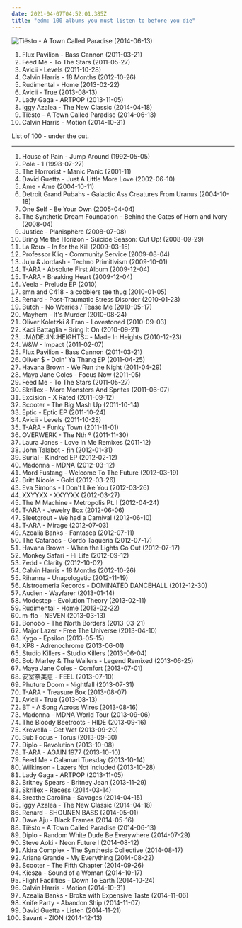 ```yaml
---
date: 2021-04-07T04:52:01.385Z
title: "edm: 100 albums you must listen to before you die"
---
```

![Tiësto - A Town Called Paradise (2014-06-13)](http://coverartarchive.org/release/5c2d74e1-282f-4199-8231-6cc7e86ac46d/7707710899-500.jpg "Tiësto - A Town Called Paradise (2014-06-13)")
<ol class="albums">
<li data-cover="http://coverartarchive.org/release/2fca1b4d-f307-48fc-a449-550e663c9da0/18420618474-500.jpg" data-tags="electronic, heavy, dubstep, edm, massive, banger, breakthrough, filthy, flux, flux pavilion, stinker" role="button">Flux Pavilion - Bass Cannon (2011-03-21)</li>
<li data-cover="http://coverartarchive.org/release/4f7c2d8a-2fdb-498c-9470-f3f0a4d38d43/2411561207-500.jpg" data-tags="electronic, house, electro house, 10s, edm, complextro, sun and moon and stars and outer space" role="button">Feed Me - To The Stars (2011-05-27)</li>
<li data-cover="https://img.discogs.com/gAEJL4DJuK85hxGg5BYDzuVISlA=/fit-in/500x500/filters:strip_icc():format(jpeg):mode_rgb():quality(90)/discogs-images/R-3196879-1320268289.jpeg.jpg" data-tags="electronic, dance" role="button">Avicii - Levels (2011-10-28)</li>
<li data-cover="http://coverartarchive.org/release/4e32dd65-ee0b-47d0-a217-93752224f93f/11608487637-500.jpg" data-tags="electronic, dance, house" role="button">Calvin Harris - 18 Months (2012-10-26)</li>
<li data-cover="http://coverartarchive.org/release/ec6d908f-cf79-4225-a20f-7796ad248661/8830440426-500.jpg" data-tags="drum and bass" role="button">Rudimental - Home (2013-02-22)</li>
<li data-cover="http://coverartarchive.org/release/df93fa50-a9ab-4b1c-8a83-e842652ac39c/5165686561-500.jpg" data-tags="electronic" role="button">Avicii - True (2013-08-13)</li>
<li data-cover="http://coverartarchive.org/release/a7d800c7-ba01-4631-a6e2-7bb5caaf8e58/5494741689-500.jpg" data-tags="pop" role="button">Lady Gaga - ARTPOP (2013-11-05)</li>
<li data-cover="http://coverartarchive.org/release/e34bd314-6063-4fcb-843b-029bc735360a/6695927398-500.jpg" data-tags="pop, rap" role="button">Iggy Azalea - The New Classic (2014-04-18)</li>
<li data-cover="http://coverartarchive.org/release/5c2d74e1-282f-4199-8231-6cc7e86ac46d/7707710899-500.jpg" data-tags="edm" role="button">Tiësto - A Town Called Paradise (2014-06-13)</li>
<li data-cover="http://coverartarchive.org/release/5079e05d-49ab-4d3e-92ae-781fcf5d3844/12571214745-500.jpg" data-tags="electronic, dance, electro house" role="button">Calvin Harris - Motion (2014-10-31)</li>
</ol>
List of 100 - under the cut.
<!-- more -->

_________________

<ol class="albums">
<li data-cover="https://img.discogs.com/0S-WcGfEEIiJSMOJ4-w5RXDQsyc=/fit-in/600x614/filters:strip_icc():format(jpeg):mode_rgb():quality(90)/discogs-images/R-412062-1522349572-1789.jpeg.jpg" data-tags="trance, house of pain, edm" role="button">
House of Pain - Jump Around (1992-05-05)
</li>
<li data-cover="http://coverartarchive.org/release/743eb30e-6a5c-4fd7-a06e-656bfd63e0c7/4521983976-500.jpg" data-tags="glitch, dub, minimal techno" role="button">
Pole - 1 (1998-07-27)
</li>
<li data-cover="http://coverartarchive.org/release/d5b00d36-73e0-39ca-b090-5b20d1510cad/25506609165-500.jpg" data-tags="techno, ebm" role="button">
The Horrorist - Manic Panic (2001-11)
</li>
<li data-cover="http://coverartarchive.org/release/859e1b39-674b-4aa6-afd0-35af150ff649/15701501195-500.jpg" data-tags="house" role="button">
David Guetta - Just A Little More Love (2002-06-10)
</li>
<li data-cover="http://coverartarchive.org/release/a2c78758-acc6-3805-a1f3-184397b9d1dd/22730123114-500.jpg" data-tags="deep house" role="button">
Âme - Âme (2004-10-11)
</li>
<li data-cover="https://img.discogs.com/1AgDFcf_c6YXSEHywTWQ9gtcSGw=/fit-in/600x592/filters:strip_icc():format(jpeg):mode_rgb():quality(90)/discogs-images/R-249961-1137891558.jpeg.jpg" data-tags="electronic" role="button">
Detroit Grand Pubahs - Galactic Ass Creatures From Uranus (2004-10-18)
</li>
<li data-cover="http://coverartarchive.org/release/9cc1018c-ccec-4aa8-aea8-0bf3a6160ce8/21319948307-500.jpg" data-tags="nu jazz, hip-hop, chillout, electronic, electronica, trip-hop, electropop, downtempo, electro, dance, lo-fi, house, electro house, acid jazz, idm, groove, lounge, trip hop, club, funky, ninja tune, broken beat, remix, breaks, breakbeat, nu-jazz, electrojazz, dj, electro funk, neo-soul, edm, nu-bluz, electronic-lounge, nu-bluz funky grooves in the e-lounge" role="button">
One Self - Be Your Own (2005-04-04)
</li>
<li data-cover="http://coverartarchive.org/release/a05abebe-0e73-4ed9-9760-795a7ae9dd1a/5815430687-500.jpg" data-tags="dark electro" role="button">
The Synthetic Dream Foundation - Behind the Gates of Horn and Ivory (2008-04)
</li>
<li data-cover="http://coverartarchive.org/release/c91ee04e-f5c5-43d3-a199-2bebffb177de/18417579892-500.jpg" data-tags="electronic, house, electro house, french house, 00s, edm" role="button">
Justice - Planisphère (2008-07-08)
</li>
<li data-cover="http://coverartarchive.org/release/930ebebd-f0e1-4d21-854e-ba6b9515cb0f/5922401412-500.jpg" data-tags="electronic, dubstep" role="button">
Bring Me the Horizon - Suicide Season: Cut Up! (2008-09-29)
</li>
<li data-cover="http://coverartarchive.org/release/832a78ea-5be2-36b3-bcb7-107b77dfe674/23298175097-500.jpg" data-tags="electropop" role="button">
La Roux - In for the Kill (2009-03-15)
</li>
<li data-cover="http://coverartarchive.org/release/a20808fe-3d15-4334-91f2-e161cd6ed433/2121931642-500.jpg" data-tags="hip-hop, electronic, alternative, usa, electro, solo, psychedelic, american, acid, breaks, breakcore, jamendo, one-man band, 00s, chicago, alternative dance, big beat, netlabel, cc, creative commons, free music, illinois, edm, america, united states, one man band, weblabel, netaudio, netlabels, one-man-band, net labels, psychedelic electronica, net labels music, free album, solo project, solo album, webaudio, electronic dance music, one man project, usa underground, one-man-project, netlabels music, weblabels, one  man band, web labels" role="button">
Professor Kliq - Community Service (2009-08-04)
</li>
<li data-cover="https://img.discogs.com/KH3dpoL1RUh-tNWyQ2HuR1fqeeE=/fit-in/593x590/filters:strip_icc():format(jpeg):mode_rgb():quality(90)/discogs-images/R-3906575-1348791693-5871.jpeg.jpg" data-tags="chillout, electronic, electronica, downtempo, dance, techno, house, tech house, minimal, minimal techno, groove, progressive house, deep house, dj, tech-house, funky house, edm, nu-disco, nu-bluz, electronic-lounge, nu-bluz funky grooves in the e-lounge" role="button">
Juju & Jordash - Techno Primitivism (2009-10-01)
</li>
<li data-cover="http://coverartarchive.org/release/7c795ba6-7326-4540-978b-c9bd835501bf/6522774075-500.jpg" data-tags="k-pop" role="button">
T-ARA - Absolute First Album (2009-12-04)
</li>
<li data-cover="http://coverartarchive.org/release/53f58e12-0c27-4974-bd06-2a64d552f624/8297316851-500.jpg" data-tags="k-pop" role="button">
T-ARA - Breaking Heart (2009-12-04)
</li>
<li data-cover="https://img.discogs.com/TNHaq8rn0XHRAnPUG1UsltyFMnc=/fit-in/600x600/filters:strip_icc():format(jpeg):mode_rgb():quality(90)/discogs-images/R-10540685-1499526193-7382.jpeg.jpg" data-tags="electropop, female vocalists, electro, dance, dance-pop, electro pop, progressive house, female vocals, dance pop, drum & bass, edm, vocal dance, dancepop, veela, female vocal dance, female dance vocals" role="button">
Veela - Prelude EP (2010)
</li>
<li data-cover="http://coverartarchive.org/release/d577e7c0-371b-459e-aca2-0ac8532fceef/1118319132-500.jpg" data-tags="electronic, ambient, house, idm, edm" role="button">
smn and C418 - a cobblers tee thug (2010-01-05)
</li>
<li data-cover="http://coverartarchive.org/release/e2f43505-3377-46b7-a9dd-a44fa4610a2f/2473984985-500.jpg" data-tags="renard" role="button">
Renard - Post-Traumatic Stress Disorder (2010-01-23)
</li>
<li data-cover="https://img.discogs.com/32XYp9w9jCMi5dhe6JxnzjQ2rBk=/fit-in/225x225/filters:strip_icc():format(jpeg):mode_rgb():quality(90)/discogs-images/R-4199194-1358329273-6378.jpeg.jpg" data-tags="hip-hop, electronic, electronica, trip-hop, electropop, pop, downtempo, electro, dance, techno, house, electro house, idm, groove, club, breakbeat, nu-jazz, electro disco, progressive house, deep house, dj, tech-house, soulful house, electro funk, electropunk, electro hip-hop, dance punk, funky breaks, funky house, edm, nu-disco, jazzy beats, nu-bluz, electronic-lounge, nu-bluz funky grooves in the e-lounge, techno groove" role="button">
Butch - No Worries / Tease Me (2010-05-17)
</li>
<li data-cover="http://coverartarchive.org/release/eed0c7d9-1092-4b71-b4a6-0a8e92a1bb7d/13298150779-500.jpg" data-tags="electro, techno" role="button">
Mayhem - It's Murder (2010-08-24)
</li>
<li data-cover="https://img.discogs.com/bJxJWMYmWaD-EHlTQoJhO6QVKsk=/fit-in/500x452/filters:strip_icc():format(jpeg):mode_rgb():quality(90)/discogs-images/R-2432170-1283730105.jpeg.jpg" data-tags="house, funky house" role="button">
Oliver Koletzki & Fran - Lovestoned (2010-09-03)
</li>
<li data-cover="http://coverartarchive.org/release/fdacf640-e6f5-4197-ad6c-d7f9ae06ee0d/5606815690-500.jpg" data-tags="pop" role="button">
Kaci Battaglia - Bring It On (2010-09-21)
</li>
<li data-cover="http://coverartarchive.org/release/5f109edf-fc79-4547-919d-f9e8d4c73b1c/7544018664-500.jpg" data-tags="electronica, edm" role="button">
::M∆DE::IN::HEIGHTS:: - Made In Heights (2010-12-23)
</li>
<li data-cover="https://img.discogs.com/SCFsoH3yrI2uD5dlNllOLGb1Cck=/fit-in/600x600/filters:strip_icc():format(jpeg):mode_rgb():quality(90)/discogs-images/R-3120964-1316765315.jpeg.jpg" data-tags="hard trance" role="button">
W&W - Impact (2011-02-07)
</li>
<li data-cover="http://coverartarchive.org/release/2fca1b4d-f307-48fc-a449-550e663c9da0/18420618474-500.jpg" data-tags="electronic, heavy, dubstep, edm, massive, banger, breakthrough, filthy, flux, flux pavilion, stinker" role="button">
Flux Pavilion - Bass Cannon (2011-03-21)
</li>
<li data-cover="https://img.discogs.com/r2p0a7p3dF5dmLAF989Zi8_xBDQ=/fit-in/600x594/filters:strip_icc():format(jpeg):mode_rgb():quality(90)/discogs-images/R-5445310-1503193914-3156.png.jpg" data-tags="chillout, electronic, electronica, downtempo, electro, dance, techno, house, groove, club, progressive house, tech-house, edm, electronic-lounge, nu-bluz funky grooves in the e-lounge" role="button">
Oliver $ - Doin' Ya Thang EP (2011-04-25)
</li>
<li data-cover="https://img.discogs.com/EpRvGueOxq-8gObb3dhLJ8bWabs=/fit-in/521x521/filters:strip_icc():format(jpeg):mode_rgb():quality(90)/discogs-images/R-3072615-1314599825.jpeg.jpg" data-tags="pop, dance" role="button">
Havana Brown - We Run the Night (2011-04-29)
</li>
<li data-cover="http://coverartarchive.org/release/6383a0ee-56c5-494f-afb6-36c501de227e/4135608684-500.jpg" data-tags="electronic" role="button">
Maya Jane Coles - Focus Now (2011-05)
</li>
<li data-cover="http://coverartarchive.org/release/4f7c2d8a-2fdb-498c-9470-f3f0a4d38d43/2411561207-500.jpg" data-tags="electronic, house, electro house, 10s, edm, complextro, sun and moon and stars and outer space" role="button">
Feed Me - To The Stars (2011-05-27)
</li>
<li data-cover="https://img.discogs.com/aMqppzB6n119MJJ_S7AY0Q_IDiU=/fit-in/500x500/filters:strip_icc():format(jpeg):mode_rgb():quality(90)/discogs-images/R-2959907-1309217030.jpeg.jpg" data-tags="dubstep, electronic" role="button">
Skrillex - More Monsters And Sprites (2011-06-07)
</li>
<li data-cover="http://coverartarchive.org/release/e91b0f96-6546-4c70-9504-af2972680457/1073557306-500.jpg" data-tags="dubstep" role="button">
Excision - X Rated (2011-09-12)
</li>
<li data-cover="https://img.discogs.com/eYIX7NgPApXv1XcMCmrJJP6jm7I=/fit-in/600x619/filters:strip_icc():format(jpeg):mode_rgb():quality(90)/discogs-images/R-7362515-1439830986-3810.jpeg.jpg" data-tags="trance, electronic, pop, hardcore, dubstep, dance, techno, house, rave, eurodance, scooter, edm, hardstyle" role="button">
Scooter - The Big Mash Up (2011-10-14)
</li>
<li data-cover="http://coverartarchive.org/release/630d9c08-ac76-4c5d-9e07-c5cd2f0e3959/18471647220-500.jpg" data-tags="dubstep, bass, edm" role="button">
Eptic - Eptic EP (2011-10-24)
</li>
<li data-cover="https://img.discogs.com/gAEJL4DJuK85hxGg5BYDzuVISlA=/fit-in/500x500/filters:strip_icc():format(jpeg):mode_rgb():quality(90)/discogs-images/R-3196879-1320268289.jpeg.jpg" data-tags="electronic, dance" role="button">
Avicii - Levels (2011-10-28)
</li>
<li data-cover="http://coverartarchive.org/release/1b1194d2-3fea-4552-8f2b-50adc6f0f8fd/2917057284-500.jpg" data-tags="k-pop, t-ara" role="button">
T-ARA - Funky Town (2011-11-01)
</li>
<li data-cover="http://coverartarchive.org/release/f062e5a5-7c5d-4fd1-8e52-997861671a79/22886182451-500.jpg" data-tags="house" role="button">
OVERWERK - The Nth º (2011-11-30)
</li>
<li data-cover="https://img.discogs.com/4wmJTkiDpKDWraUQYtjHH8ie9Fo=/fit-in/600x600/filters:strip_icc():format(jpeg):mode_rgb():quality(90)/discogs-images/R-3371067-1327756663.jpeg.jpg" data-tags="chillout, electronic, electronica, downtempo, dance, techno, house, idm, groove, club, progressive house, deep house, dj, soulful house, funky house, edm, nu-disco, nu-bluz, electronic-lounge, deep tech-house, nu-bluz funky grooves in the e-lounge" role="button">
Laura Jones - Love In Me Remixes (2011-12)
</li>
<li data-cover="http://coverartarchive.org/release/697082bd-a67e-453a-a63c-6696b06ac98d/2985165419-500.jpg" data-tags="house" role="button">
John Talabot - ƒin (2012-01-31)
</li>
<li data-cover="http://coverartarchive.org/release/2b19f713-fd86-480f-aa71-84ca6f90f86d/1348823268-500.jpg" data-tags="future garage" role="button">
Burial - Kindred EP (2012-02-12)
</li>
<li data-cover="http://coverartarchive.org/release/929d9ee6-d0ca-4011-a0a1-bfbfc0dec0c8/1068696454-500.jpg" data-tags="pop" role="button">
Madonna - MDNA (2012-03-12)
</li>
<li data-cover="http://coverartarchive.org/release/ba4fd14f-1671-46ab-935e-b7cc21e369a5/3347680565-500.jpg" data-tags="electronic, house, electro house" role="button">
Mord Fustang - Welcome To The Future (2012-03-19)
</li>
<li data-cover="http://coverartarchive.org/release/5d4598ed-49ef-4a6f-a6ae-d7b370512a39/11362627561-500.jpg" data-tags="electropop, pop, female vocalists, christian pop" role="button">
Britt Nicole - Gold (2012-03-26)
</li>
<li data-cover="https://img.discogs.com/S9gJRTIVG3X3iA9eTAXQLrx-RRk=/fit-in/600x600/filters:strip_icc():format(jpeg):mode_rgb():quality(90)/discogs-images/R-3769514-1343671525-4804.jpeg.jpg" data-tags="electronic, pop, dance, dance-pop, club, edm" role="button">
Eva Simons - I Don't Like You (2012-03-26)
</li>
<li data-cover="http://coverartarchive.org/release/f71c093a-2791-455a-b30f-c9ce8b0701b6/9559450051-500.jpg" data-tags="downtempo, electronic, electronica" role="button">
XXYYXX - XXYYXX (2012-03-27)
</li>
<li data-cover="http://coverartarchive.org/release/4791cdf8-f6aa-411d-a4a2-f72955d03528/7333829426-500.jpg" data-tags="electronic, electro house" role="button">
The M Machine - Metropolis Pt. I (2012-04-24)
</li>
<li data-cover="https://img.discogs.com/3SdNEbPx01j4lTSmXkFKcMpokX4=/fit-in/300x300/filters:strip_icc():format(jpeg):mode_rgb():quality(90)/discogs-images/R-14039695-1566629502-8555.jpeg.jpg" data-tags="j-pop" role="button">
T-ARA - Jewelry Box (2012-06-06)
</li>
<li data-cover="http://coverartarchive.org/release/19a46038-4ba8-43b0-ae8f-b5a8f1c1bdc6/8178488287-500.jpg" data-tags="dark electro, edm, aggrotech" role="button">
Sleetgrout - We had a Carnival (2012-06-10)
</li>
<li data-cover="http://coverartarchive.org/release/da1361f8-c1e6-48d4-bdb7-61d06d9fdc17/21875113276-500.jpg" data-tags="k-pop" role="button">
T-ARA - Mirage (2012-07-03)
</li>
<li data-cover="http://coverartarchive.org/release/c041d785-6b72-47f2-a8db-79fdb4067b4a/1472209895-500.jpg" data-tags="alternative, rap, hip-house, seapunk" role="button">
Azealia Banks - Fantasea (2012-07-11)
</li>
<li data-cover="http://coverartarchive.org/release/8950a3be-2df9-48a2-b7a3-a5bea5acfe3d/5658116858-500.jpg" data-tags="electronic" role="button">
The Cataracs - Gordo Taqueria (2012-07-17)
</li>
<li data-cover="http://coverartarchive.org/release/d6130ab3-ab8a-4660-a8e0-724f4fbf6c5c/2066292202-500.jpg" data-tags="dance" role="button">
Havana Brown - When the Lights Go Out (2012-07-17)
</li>
<li data-cover="http://coverartarchive.org/release/1cb2effd-e7be-49f3-b727-3a6c0134569e/13391572803-500.jpg" data-tags="nu jazz, chillout, electronic, electronica, trip-hop, electropop, downtempo, dance, techno, house, electro house, groove, club, deep house, dj, tech-house, disco house, deep techno, edm, nu-disco, nu disco, nu-bluz, electronic-lounge, nu-bluz funky grooves in the e-lounge" role="button">
Monkey Safari - Hi Life (2012-09-12)
</li>
<li data-cover="http://coverartarchive.org/release/fee67a94-3330-4b92-91dd-57d944d57e1e/11172117630-500.jpg" data-tags="electro house, house" role="button">
Zedd - Clarity (2012-10-02)
</li>
<li data-cover="http://coverartarchive.org/release/4e32dd65-ee0b-47d0-a217-93752224f93f/11608487637-500.jpg" data-tags="electronic, dance, house" role="button">
Calvin Harris - 18 Months (2012-10-26)
</li>
<li data-cover="http://coverartarchive.org/release/5f705d37-aa27-4aee-bbd2-f8cd93984c31/3039149086-500.jpg" data-tags="pop" role="button">
Rihanna - Unapologetic (2012-11-19)
</li>
<li data-cover="http://coverartarchive.org/release/da8ddd00-c664-4e82-a0c2-ad50b839aca3/4695739793-500.jpg" data-tags="trance, electronic, edm" role="button">
Alstroemeria Records - DOMINATED DANCEHALL (2012-12-30)
</li>
<li data-cover="http://coverartarchive.org/release/25c21b52-c12a-4cb7-b7a2-7f346641db07/10179317320-500.jpg" data-tags="trance, house, progressive house, progressive trance, edm" role="button">
Audien - Wayfarer (2013-01-14)
</li>
<li data-cover="http://coverartarchive.org/release/87e1d9bd-a13b-4ff3-9964-cfd4e5ae2ffe/6892823160-500.jpg" data-tags="dubstep" role="button">
Modestep - Evolution Theory (2013-02-11)
</li>
<li data-cover="http://coverartarchive.org/release/ec6d908f-cf79-4225-a20f-7796ad248661/8830440426-500.jpg" data-tags="drum and bass" role="button">
Rudimental - Home (2013-02-22)
</li>
<li data-cover="https://img.discogs.com/p29r9YGX_M-Z4n2S-1cEs-kGUUI=/fit-in/600x600/filters:strip_icc():format(jpeg):mode_rgb():quality(90)/discogs-images/R-1680212-1386615547-4557.jpeg.jpg" data-tags="electropop, electro house, electro pop, edm" role="button">
m-flo - NEVEN (2013-03-13)
</li>
<li data-cover="https://img.discogs.com/CQRfbzNYKpXll6yBUz1Ky6WKVjM=/fit-in/600x603/filters:strip_icc():format(jpeg):mode_rgb():quality(90)/discogs-images/R-4349387-1473869117-8469.jpeg.jpg" data-tags="downtempo" role="button">
Bonobo - The North Borders (2013-03-21)
</li>
<li data-cover="http://coverartarchive.org/release/76b4b2fa-b9a8-42e8-8d8d-1a106787a180/3840424208-500.jpg" data-tags="electronic" role="button">
Major Lazer - Free The Universe (2013-04-10)
</li>
<li data-cover="http://coverartarchive.org/release/1cdbe3b6-99bb-4a50-9950-29ebc4fcb194/8700662117-500.jpg" data-tags="electronic, dance, house, progressive house, edm, kygo" role="button">
Kygo - Epsilon (2013-05-15)
</li>
<li data-cover="http://coverartarchive.org/release/a8ced173-96a4-43dd-9865-f2b5884c9a04/4509468625-500.jpg" data-tags="electro, synthpop, ebm, futurepop, edm, industrial dance, italian ebm prime movers, hard electro, xp8" role="button">
XP8 - Adrenochrome (2013-06-01)
</li>
<li data-cover="http://coverartarchive.org/release/c041912a-72e3-4c28-8a8a-db88b4c5ff43/18351627712-500.jpg" data-tags="pop" role="button">
Studio Killers - Studio Killers (2013-06-04)
</li>
<li data-cover="http://coverartarchive.org/release/a49c6029-f089-4f0c-9680-92b76afc0d97/13255529196-500.jpg" data-tags="electronic, dubstep, druggy, confident, provocative, uncompromising, bittersweet, hypnotic, flowing, roots reggae, nocturnal, triumphant, slick, edm, nighttime, rebellious, stylish, gutsy, pulsing, plaintive, hanging out, night driving, ambitious, contemporary reggae, declamatory" role="button">
Bob Marley & The Wailers - Legend Remixed (2013-06-25)
</li>
<li data-cover="http://coverartarchive.org/release/666aed5e-09d0-4825-b932-c77461627cfe/18006497469-500.jpg" data-tags="house" role="button">
Maya Jane Coles - Comfort (2013-07-01)
</li>
<li data-cover="http://coverartarchive.org/release/227359a1-9e89-4f36-a919-09ee7af76935/4579862495-500.jpg" data-tags="pop, j-pop, electronic, electropop, jpop" role="button">
安室奈美恵 - FEEL (2013-07-10)
</li>
<li data-cover="https://img.discogs.com/q42FT-fWoTexrhrrspEa5wsoRMc=/fit-in/500x500/filters:strip_icc():format(jpeg):mode_rgb():quality(90)/discogs-images/R-4781549-1375325615-6443.jpeg.jpg" data-tags="black metal, metal, electronic, rock, dubstep, house, electro house, 10s, acid house, edm, brostep, complextro, owsla" role="button">
Phuture Doom - Nightfall (2013-07-31)
</li>
<li data-cover="http://coverartarchive.org/release/2eec5ca1-05ab-4652-85de-8ece0d91fbd6/8650200105-500.jpg" data-tags="dance, j-pop, edm, t-ara" role="button">
T-ARA - Treasure Box (2013-08-07)
</li>
<li data-cover="http://coverartarchive.org/release/df93fa50-a9ab-4b1c-8a83-e842652ac39c/5165686561-500.jpg" data-tags="electronic" role="button">
Avicii - True (2013-08-13)
</li>
<li data-cover="http://coverartarchive.org/release/1d87de25-451c-49ab-a0c0-b2a4ee115bf1/5051517106-500.jpg" data-tags="trance" role="button">
BT - A Song Across Wires (2013-08-16)
</li>
<li data-cover="http://coverartarchive.org/release/429bf884-9069-47c0-a296-59523be1da54/15058729579-500.jpg" data-tags="pop" role="button">
Madonna - MDNA World Tour (2013-09-06)
</li>
<li data-cover="http://coverartarchive.org/release/d46cb428-7455-4dbc-b0f5-905ca2d6e8c8/5145357162-500.jpg" data-tags="electronic, dance, electro house" role="button">
The Bloody Beetroots - HIDE (2013-09-16)
</li>
<li data-cover="https://img.discogs.com/I8KJkhh1Y205o8fx29B_Xx-g0Rg=/fit-in/600x600/filters:strip_icc():format(jpeg):mode_rgb():quality(90)/discogs-images/R-5023308-1382396199-7898.jpeg.jpg" data-tags="dubstep" role="button">
Krewella - Get Wet (2013-09-20)
</li>
<li data-cover="http://coverartarchive.org/release/92bfdde9-ae72-4eae-a0bf-a8b1642f90fc/5327695217-500.jpg" data-tags="drum and bass" role="button">
Sub Focus - Torus (2013-09-30)
</li>
<li data-cover="http://coverartarchive.org/release/366d5664-beb8-4532-a9d7-cf6cda3068b6/14065824625-500.jpg" data-tags="hip-hop, trap, edm, moombahton, edm trap, twerk music" role="button">
Diplo - Revolution (2013-10-08)
</li>
<li data-cover="http://coverartarchive.org/release/39e1a603-d8ac-4957-99fa-8c115fd1e40a/13662332602-500.jpg" data-tags="k-pop" role="button">
T-ARA - AGAIN 1977 (2013-10-10)
</li>
<li data-cover="https://img.discogs.com/bzkui0aRuxdOCeus2i__1I1INe8=/fit-in/600x600/filters:strip_icc():format(jpeg):mode_rgb():quality(90)/discogs-images/R-5001817-1381821314-8290.jpeg.jpg" data-tags="electronic, dubstep, house, electro house, 10s, days of the week, edm, brostep, complextro, food and drink" role="button">
Feed Me - Calamari Tuesday (2013-10-14)
</li>
<li data-cover="http://coverartarchive.org/release/0104b3b6-167a-4635-8dd4-d421d665da0c/8142238179-500.jpg" data-tags="dubstep, garage, edm, club/dance, jungle/drum'n'bass" role="button">
Wilkinson - Lazers Not Included (2013-10-28)
</li>
<li data-cover="http://coverartarchive.org/release/a7d800c7-ba01-4631-a6e2-7bb5caaf8e58/5494741689-500.jpg" data-tags="pop" role="button">
Lady Gaga - ARTPOP (2013-11-05)
</li>
<li data-cover="http://coverartarchive.org/release/3ee75d22-2166-445f-8056-2d3d6ab63133/6430328455-500.jpg" data-tags="pop" role="button">
Britney Spears - Britney Jean (2013-11-29)
</li>
<li data-cover="http://coverartarchive.org/release/be5bf2db-1687-49c2-ae05-b124b681bc11/8013196005-500.jpg" data-tags="dubstep" role="button">
Skrillex - Recess (2014-03-14)
</li>
<li data-cover="http://coverartarchive.org/release/ba3e03cb-bacf-400c-bb0c-e51f34edbb7e/27217499460-500.jpg" data-tags="electronic" role="button">
Breathe Carolina - Savages (2014-04-15)
</li>
<li data-cover="http://coverartarchive.org/release/e34bd314-6063-4fcb-843b-029bc735360a/6695927398-500.jpg" data-tags="pop, rap" role="button">
Iggy Azalea - The New Classic (2014-04-18)
</li>
<li data-cover="http://coverartarchive.org/release/fff745fe-13c4-421d-885f-fa443a7475c1/7150391268-500.jpg" data-tags="creative commons, edm, bandcamp, halley labs" role="button">
Renard - SHOUNEN BASS (2014-05-01)
</li>
<li data-cover="http://coverartarchive.org/release/fe35c241-cce7-4168-92c9-48d8537cb811/7618751272-500.jpg" data-tags="chillout, electronic, electronica, downtempo, dance, techno, house, minimal, groove, club, glasgow, progressive house, deep house, tech-house, san francisco, funky house, edm, electronic-lounge, funkgasm, nu-bluz funky grooves in the e-lounge, bay area best" role="button">
Dave Aju - Black Frames (2014-05-16)
</li>
<li data-cover="http://coverartarchive.org/release/5c2d74e1-282f-4199-8231-6cc7e86ac46d/7707710899-500.jpg" data-tags="edm" role="button">
Tiësto - A Town Called Paradise (2014-06-13)
</li>
<li data-cover="http://coverartarchive.org/release/45cb360b-b36f-4829-bb9c-02fb7b059229/14066117061-500.jpg" data-tags="hip-hop" role="button">
Diplo - Random White Dude Be Everywhere (2014-07-29)
</li>
<li data-cover="http://coverartarchive.org/release/e8c73e3a-1ca3-49e3-b523-743233374635/7633149931-500.jpg" data-tags="electronic, 2010s, edm" role="button">
Steve Aoki - Neon Future I (2014-08-12)
</li>
<li data-cover="http://coverartarchive.org/release/3d4dbd88-efb9-41a8-88c6-0df38a3190fb/27222798717-500.jpg" data-tags="electronic, japanese, dance, rave, happy hardcore, edm, bass music, jcore" role="button">
Akira Complex - The Synthesis Collective (2014-08-17)
</li>
<li data-cover="http://coverartarchive.org/release/92402a00-7be5-4c40-ac27-cf91622e2e5a/8509740795-500.jpg" data-tags="pop" role="button">
Ariana Grande - My Everything (2014-08-22)
</li>
<li data-cover="http://coverartarchive.org/release/fc4a7e64-fdb0-47e9-818b-cef7aadbc6a4/8259246101-500.jpg" data-tags="electronic, edm, big room, bigroom" role="button">
Scooter - The Fifth Chapter (2014-09-26)
</li>
<li data-cover="http://coverartarchive.org/release/c0b0fc60-4194-4204-b1e8-dd0550c26642/8787816875-500.jpg" data-tags="electronic, pop" role="button">
Kiesza - Sound of a Woman (2014-10-17)
</li>
<li data-cover="http://coverartarchive.org/release/2bb53942-91a0-45ef-aa7c-834f5c47e6dd/8667458837-500.jpg" data-tags="electronic" role="button">
Flight Facilities - Down To Earth (2014-10-24)
</li>
<li data-cover="http://coverartarchive.org/release/5079e05d-49ab-4d3e-92ae-781fcf5d3844/12571214745-500.jpg" data-tags="electronic, dance, electro house" role="button">
Calvin Harris - Motion (2014-10-31)
</li>
<li data-cover="http://coverartarchive.org/release/2624d060-628e-4d37-97bd-d6b96c3e8717/8786041751-500.jpg" data-tags="trap, hip-house, rap" role="button">
Azealia Banks - Broke with Expensive Taste (2014-11-06)
</li>
<li data-cover="http://coverartarchive.org/release/aa2c9886-7315-4b91-9370-e24886e9b007/11134720284-500.jpg" data-tags="electronic, dance" role="button">
Knife Party - Abandon Ship (2014-11-07)
</li>
<li data-cover="http://coverartarchive.org/release/a472e126-cc26-4b38-841d-ace59d30298e/9216364213-500.jpg" data-tags="electronic, electropop, pop, dance" role="button">
David Guetta - Listen (2014-11-21)
</li>
<li data-cover="http://coverartarchive.org/release/e8806d8e-80c6-4416-9321-105e65972c0a/22713475587-500.jpg" data-tags="electronic, dubstep, electro house, edm" role="button">
Savant - ZION (2014-12-13)
</li>
</ol>